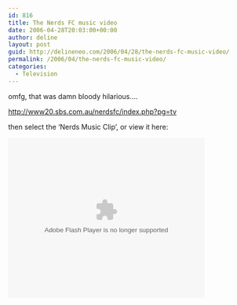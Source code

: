 ```yaml
---
id: 816
title: The Nerds FC music video
date: 2006-04-28T20:03:00+00:00
author: deline
layout: post
guid: http://delineneo.com/2006/04/28/the-nerds-fc-music-video/
permalink: /2006/04/the-nerds-fc-music-video/
categories:
  - Television
---
```

omfg, that was damn bloody hilarious&#8230;.

http://www20.sbs.com.au/nerdsfc/index.php?pg=tv

then select the &#8216;Nerds Music Clip&#8217;, or view it here:



<embed style="width:400px; height:326px;" id="VideoPlayback" align="middle" type="application/x-shockwave-flash" src="http://video.google.com/googleplayer.swf?videoUrl=http%3A%2F%2Fvp.video.google.com%2Fvideodownload%3Fversion%3D0%26secureurl%3DvgAAAG7ggqAHSiJjpW0D3w4aYTWuHv2YYYgZkxBhQAXG5KShcUUMhd7gzN44AsiKWpVvxprM4yDz3G1CrahOVUIq_ATZtR_pZB-HRas1yEp_LJIZ5Ki7KJMwkDJUx-UJDPomnS8PVvcL3iOOdbdMJXloqy7kksAV4LEdc9Ragn2-S0jjMiRV-FLcFdYWyJyzgMXG2g4zfTwHvgNO7a8KXZ0lDtrJgq4FppnF4QfpGK3GB9zNpzJ8x2gDGJPX_CG3vcaPPw%26sigh%3D0zgkeorMapf1XoxLdwPLcojiue4%26begin%3D0%26len%3D172560%26docid%3D-6508978957352276451&#038;thumbnailUrl=http%3A%2F%2Fvideo.google.com%2FThumbnailServer%3Fapp%3Dvss%26contentid%3D379ee2ca52d20cca%26second%3D5%26itag%3Dw320%26urlcreated%3D1146223104%26sigh%3DbycKdaKbtrHzXO8ZIbAvdo-CNZI&#038;playerId=-6508978957352276451" allowScriptAccess="sameDomain" quality="best" bgcolor="#ffffff" scale="noScale" wmode="window" salign="TL"  FlashVars="playerMode=embedded">
</embed>
